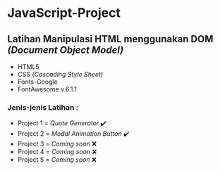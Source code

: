 # JavaScript-Project

## Latihan Manipulasi HTML menggunakan DOM *(Document Object Model)*

+  HTML5
+  CSS *(Cascading Style Sheet)*
+  Fonts-Google
+  FontAwesome v.6.1.1

### Jenis-jenis Latihan :
+ Project 1 = *Quote Generator* ✔️
+ Project 2 = *Modal Animation Button* ✔️
+ Project 3 = *Coming soon* ❌
+ Project 4 = *Coming soon* ❌
+ Project 5 = *Coming soon* ❌
